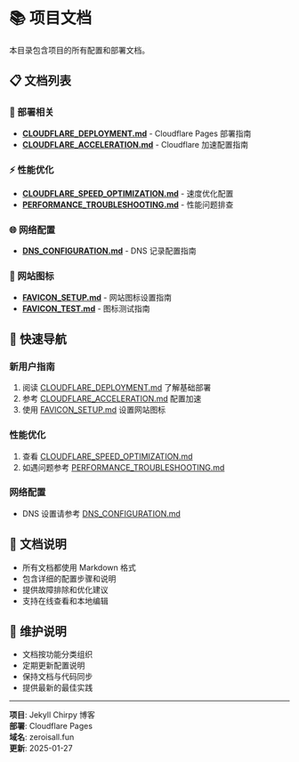 # 📚 项目文档

本目录包含项目的所有配置和部署文档。

## 📋 文档列表

### 🚀 部署相关
- [**CLOUDFLARE_DEPLOYMENT.md**](./CLOUDFLARE_DEPLOYMENT.md) - Cloudflare Pages 部署指南
- [**CLOUDFLARE_ACCELERATION.md**](./CLOUDFLARE_ACCELERATION.md) - Cloudflare 加速配置指南

### ⚡ 性能优化
- [**CLOUDFLARE_SPEED_OPTIMIZATION.md**](./CLOUDFLARE_SPEED_OPTIMIZATION.md) - 速度优化配置
- [**PERFORMANCE_TROUBLESHOOTING.md**](./PERFORMANCE_TROUBLESHOOTING.md) - 性能问题排查

### 🌐 网络配置
- [**DNS_CONFIGURATION.md**](./DNS_CONFIGURATION.md) - DNS 记录配置指南

### 🎯 网站图标
- [**FAVICON_SETUP.md**](./FAVICON_SETUP.md) - 网站图标设置指南
- [**FAVICON_TEST.md**](./FAVICON_TEST.md) - 图标测试指南

## 🎯 快速导航

### 新用户指南
1. 阅读 [CLOUDFLARE_DEPLOYMENT.md](./CLOUDFLARE_DEPLOYMENT.md) 了解基础部署
2. 参考 [CLOUDFLARE_ACCELERATION.md](./CLOUDFLARE_ACCELERATION.md) 配置加速
3. 使用 [FAVICON_SETUP.md](./FAVICON_SETUP.md) 设置网站图标

### 性能优化
1. 查看 [CLOUDFLARE_SPEED_OPTIMIZATION.md](./CLOUDFLARE_SPEED_OPTIMIZATION.md)
2. 如遇问题参考 [PERFORMANCE_TROUBLESHOOTING.md](./PERFORMANCE_TROUBLESHOOTING.md)

### 网络配置
- DNS 设置请参考 [DNS_CONFIGURATION.md](./DNS_CONFIGURATION.md)

## 📝 文档说明

- 所有文档都使用 Markdown 格式
- 包含详细的配置步骤和说明
- 提供故障排除和优化建议
- 支持在线查看和本地编辑

## 🔧 维护说明

- 文档按功能分类组织
- 定期更新配置说明
- 保持文档与代码同步
- 提供最新的最佳实践

---

**项目**: Jekyll Chirpy 博客  
**部署**: Cloudflare Pages  
**域名**: zeroisall.fun  
**更新**: 2025-01-27
